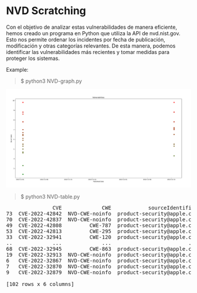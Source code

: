 # NVD Scratching

Con el objetivo de analizar estas vulnerabilidades de manera eficiente, hemos creado un programa en Python que utiliza la API de nvd.nist.gov. Esto nos permite ordenar los incidentes por fecha de publicación, modificación y otras categorías relevantes. De esta manera, podemos identificar las vulnerabilidades más recientes y tomar medidas para proteger los sistemas.



Example:

> $ python3 NVD-graph.py

![plot](./images/macOS-Ventura-graph.png)

> $ python3 NVD-table.py
  
  <pre>               CVE             CWE            sourceIdentifier                published attackVector  baseScore
73  CVE-2022-42842  NVD-CWE-noinfo  product-security@apple.com  2022-12-15T19:15:23.837      NETWORK        9.8
70  CVE-2022-42837  NVD-CWE-noinfo  product-security@apple.com  2022-12-15T19:15:23.220      NETWORK        9.8
49  CVE-2022-42808         CWE-787  product-security@apple.com  2022-11-01T20:15:23.297      NETWORK        9.8
53  CVE-2022-42813         CWE-295  product-security@apple.com  2022-11-01T20:15:23.587      NETWORK        9.8
33  CVE-2022-32941         CWE-120  product-security@apple.com  2022-11-01T20:15:20.140      NETWORK        9.8
..             ...             ...                         ...                      ...          ...        ...
68  CVE-2022-32945         CWE-863  product-security@apple.com  2022-12-15T19:15:18.133      NETWORK        4.3
19  CVE-2022-32913  NVD-CWE-noinfo  product-security@apple.com  2022-11-01T20:15:19.233        LOCAL        3.3
6   CVE-2022-32867  NVD-CWE-noinfo  product-security@apple.com  2022-11-01T20:15:18.230     PHYSICAL        2.4
7   CVE-2022-32870  NVD-CWE-noinfo  product-security@apple.com  2022-11-01T20:15:18.277     PHYSICAL        2.4
9   CVE-2022-32879  NVD-CWE-noinfo  product-security@apple.com  2022-11-01T20:15:18.420     PHYSICAL        2.4

[102 rows x 6 columns]</pre>
